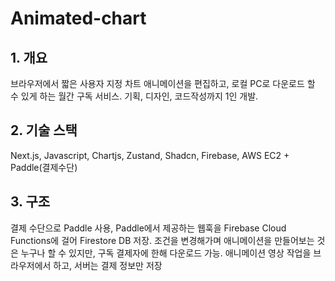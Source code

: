 # Animated-chart

## 1. 개요
브라우저에서 짧은 사용자 지정 차트 애니메이션을 편집하고, 로컬 PC로 다운로드 할 수 있게 하는 월간 구독 서비스. 기획, 디자인, 코드작성까지 1인 개발.

## 2. 기술 스택
Next.js, Javascript, Chartjs, Zustand, Shadcn, Firebase, AWS EC2 + Paddle(결제수단)

## 3. 구조
결제 수단으로 Paddle 사용, Paddle에서 제공하는 웹훅을 Firebase Cloud Functions에 걸어 Firestore DB 저장. 조건을 변경해가며 애니메이션을 만들어보는 것은 누구나 할 수 있지만, 구독 결제자에 한해 다운로드 가능.
애니메이션 영상 작업을 브라우저에서 하고, 서버는 결제 정보만 저장